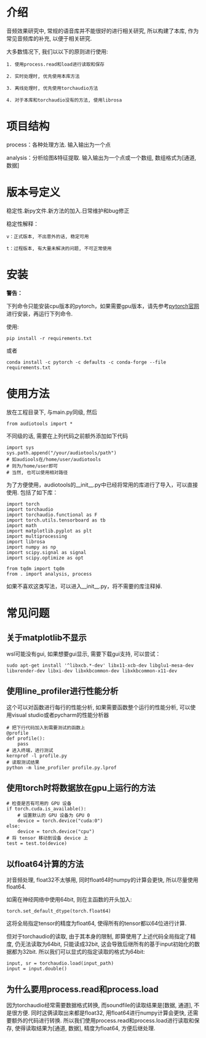 # 介绍

音频效果研究中, 常规的语音库并不能很好的进行相关研究, 所以构建了本库, 作为常见音频库的补充, 以便于相关研究.

大多数情况下, 我们以以下的原则进行使用:

    1. 使用process.read和load进行读取和保存

    2. 实时处理时, 优先使用本库方法

    3. 离线处理时, 优先使用torchaudio方法

    4. 对于本库和torchaudio没有的方法, 使用librosa

# 项目结构

process：各种处理方法. 输入输出为一个点

analysis：分析绘图&特征提取. 输入输出为一个点或一个数组, 数组格式为[通道, 数据]

# 版本号定义

稳定性.新py文件.新方法的加入.日常维护和bug修正

稳定性解释：

    v：正式版本, 不出意外的话, 稳定可用

    t：过程版本, 有大量未解决的问题, 不可正常使用

# 安装

**警告：** 

下列命令只能安装cpu版本的pytorch，如果需要gpu版本，请先参考[pytorch官网](https://pytorch.org/get-started/locally/)进行安装，再运行下列命令.

使用:

```
pip install -r requirements.txt
```

或者

```
conda install -c pytorch -c defaults -c conda-forge --file requirements.txt
```

# 使用方法

放在工程目录下, 与main.py同级, 然后

```
from audiotools import *
```

不同级的话, 需要在上列代码之前额外添加如下代码

```
import sys
sys.path.append("/your/audiotools/path")
# 如audiools在/home/user/audiotools
# 则为/home/user即可
# 当然, 也可以使用相对路径
```

为了方便使用，audiotools的__init__.py中已经将常用的库进行了导入，可以直接使用. 包括了如下库：

```
import torch
import torchaudio
import torchaudio.functional as F
import torch.utils.tensorboard as tb
import math
import matplotlib.pyplot as plt
import multiprocessing
import librosa
import numpy as np
import scipy.signal as signal
import scipy.optimize as opt

from tqdm import tqdm
from . import analysis, process
```

如果不喜欢这类写法，可以进入__init__.py，将不需要的库注释掉.

# 常见问题

## 关于matplotlib不显示

wsl可能没有gui, 如果想要gui显示, 需要下载gui支持, 可以尝试：

```
sudo apt-get install '^libxcb.*-dev' libx11-xcb-dev libglu1-mesa-dev libxrender-dev libxi-dev libxkbcommon-dev libxkbcommon-x11-dev
```

## 使用line_profiler进行性能分析

这个可以对函数进行每行的性能分析, 如果需要函数整个运行的性能分析, 可以使用visual studio或者pycharm的性能分析器

```
# 把下行代码加入到需要测试的函数上
@profile
def profile():
    pass
# 进入终端，进行测试 
kernprof -l profile.py
# 读取测试结果
python -m line_profiler profile.py.lprof
```

## 使用torch时将数据放在gpu上运行的方法

``````
# 检查是否有可用的 GPU 设备
if torch.cuda.is_available():
    # 设置默认的 GPU 设备为 GPU 0
    device = torch.device("cuda:0")
else:
    device = torch.device("cpu")
# 将 tensor 移动到设备 device 上
test = test.to(device)
``````

## 以float64计算的方法

对音频处理, float32不太够用, 同时float64时numpy的计算会更快, 所以尽量使用float64.

如需在神经网络中使用64bit, 则在主函数的开头加入:

```
torch.set_default_dtype(torch.float64)
```

这将全局指定tensor的精度为float64, 使得所有的tensor都以64位进行计算.

但对于torchaudio的读取, 由于其本身的限制, 即算使用了上述代码全局指定了精度, 仍无法读取为64bit, 只能读成32bit, 这会导致后继所有的基于input初始化的数据都为32bit. 所以我们可以显式的指定读取的格式为64bit:

``` 
input, sr = torchaudio.load(input_path)
input = input.double()
```

## 为什么要用process.read和process.load

因为torchaudio经常需要数据格式转换, 而soundfile的读取结果是[数据, 通道], 不是很方便. 同时这俩读取出来都是float32, 用float64进行numpy计算会更快, 还需要额外的代码进行转换. 所以我们使用process.read和process.load进行读取和保存, 使得读取结果为[通道, 数据], 精度为float64, 方便后继处理.
